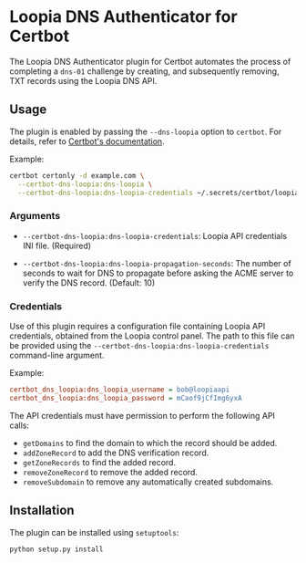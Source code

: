 # Loopia DNS Authenticator for Certbot

The Loopia DNS Authenticator plugin for Certbot automates the process of
completing a `dns-01` challenge by creating, and subsequently removing, TXT
records using the Loopia DNS API.


## Usage

The plugin is enabled by passing the `--dns-loopia` option to `certbot`.
For details, refer to [Certbot's documentation](https://certbot.eff.org/docs/using.html#dns-plugins).

Example:

```sh
certbot certonly -d example.com \
  --certbot-dns-loopia:dns-loopia \
  --certbot-dns-loopia:dns-loopia-credentials ~/.secrets/certbot/loopia.ini
```

### Arguments

- `--certbot-dns-loopia:dns-loopia-credentials`:
  Loopia API credentials INI file. (Required)

- `--certbot-dns-loopia:dns-loopia-propagation-seconds`:
  The number of seconds to wait for DNS to propagate before asking the ACME
  server to verify the DNS record. (Default: 10)


### Credentials

Use of this plugin requires a configuration file containing Loopia API
credentials, obtained from the Loopia control panel. The path to this file can
be provided using the `--certbot-dns-loopia:dns-loopia-credentials` command-line
argument.

Example:

```ini
certbot_dns_loopia:dns_loopia_username = bob@loopiaapi
certbot_dns_loopia:dns_loopia_password = mCaof9jCfImg6yxA
```

The API credentials must have permission to perform the following API calls:
- `getDomains` to find the domain to which the record should be added.
- `addZoneRecord` to add the DNS verification record.
- `getZoneRecords` to find the added record.
- `removeZoneRecord` to remove the added record.
- `removeSubdomain` to remove any automatically created subdomains.


## Installation

The plugin can be installed using `setuptools`:

```sh
python setup.py install
```
